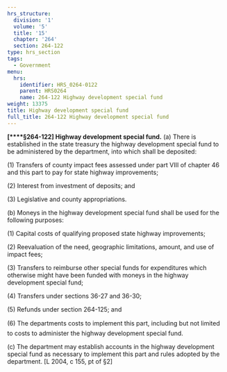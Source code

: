 ```yaml
---
hrs_structure:
  division: '1'
  volume: '5'
  title: '15'
  chapter: '264'
  section: 264-122
type: hrs_section
tags:
  - Government
menu:
  hrs:
    identifier: HRS_0264-0122
    parent: HRS0264
    name: 264-122 Highway development special fund
weight: 13375
title: Highway development special fund
full_title: 264-122 Highway development special fund
---
```

**[****§264-122] Highway development special fund.** (a) There is established in the state treasury the highway development special fund to be administered by the department, into which shall be deposited:

(1) Transfers of county impact fees assessed under part VIII of chapter 46 and this part to pay for state highway improvements;

(2) Interest from investment of deposits; and

(3) Legislative and county appropriations.

(b) Moneys in the highway development special fund shall be used for the following purposes:

(1) Capital costs of qualifying proposed state highway improvements;

(2) Reevaluation of the need, geographic limitations, amount, and use of impact fees;

(3) Transfers to reimburse other special funds for expenditures which otherwise might have been funded with moneys in the highway development special fund;

(4) Transfers under sections 36-27 and 36-30;

(5) Refunds under section 264-125; and

(6) The departments costs to implement this part, including but not limited to costs to administer the highway development special fund.

(c) The department may establish accounts in the highway development special fund as necessary to implement this part and rules adopted by the department. [L 2004, c 155, pt of §2]